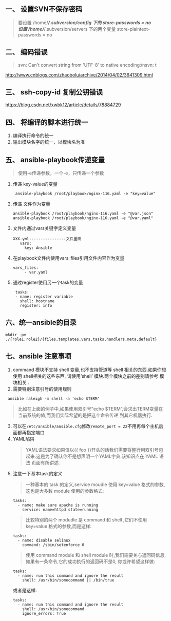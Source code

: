 ## 一、 设置SVN不保存密码
> 要设置 /home/***/.subversion/config 下的 store-passwords = no  
> 设置 /home/***/.subversion/servers 下的两个变量 store-plaintext-passwords = no

## 二、 编码错误
> svn: Can't convert string from 'UTF-8' to native encoding:\nsvn: t

http://www.cnblogs.com/zhaobolu/archive/2014/04/02/3641309.html

## 三、 ssh-copy-id 复制公钥错误
https://blog.csdn.net/xwbk12/article/details/78884729

## 四、 将编译的脚本进行统一
1. 编译执行命令的统一
2. 输出模块名字的统一，以模块名为准

## 五、 ansible-playbook传递变量
> 使用-e传递参数，一个-e，只传递一个参数
1. 传递 key-value的变量
   ```
    ansible-playbook /root/playbook/nginx-116.yaml -e "key=value"
   ```
2. 传递 文件作为变量
   ```
   ansible-playbook /root/playbook/nginx-116.yaml -e "@var.json"
   ansible-playbook /root/playbook/nginx-116.yaml -e "@var.yaml"
   ```
3. 文件内通过vars关键字定义变量
   ```
   XXX.yml----------------文件里面
      vars:
        key: Ansible
   ```
4. 在playbook文件内使用vars_files引用文件内容作为变量
   ```
   vars_files:
        - var.yaml
   ```
5. 通过register使用另一个task的变量
   ```
    tasks: 
    - name: register variable 
      shell: hostname 
      register: info
   ```
   
## 六、统一ansible的目录
   ```
   mkdir -pv ./{role1,role2}/{files,templates,vars,tasks,handlers,meta,default}
   ```

## 七、ansible 注意事项
1. command 模块不支持 shell 变量,也不支持管道等 shell 相关的东西.如果你想使用 shell相关的这些东西, 请使用’shell’ 模块.两个模块之前的差别请参考 模块相关 .
2. 需要特别注意引号的使用规则
```
 ansible raleigh -m shell -a 'echo $TERM'
```
> 比如在上面的例子中,如果使用双引号”echo $TERM”,会求出TERM变量在当前系统的值,而我们实际希望的是把这个命令传递 到其它机器执行.
3. 可以在`/etc/ansible/ansible.cfg`修改`remote_port = 22`不用再每个主机后面都再指定端口
4. YAML陷阱
   >YAML语法要求如果值以{{ foo }}开头的话我们需要将整行用双引号包起来.这是为了确认你不是想声明一个YAML字典.该知识点在 YAML 语法 页面有所讲述.
5. 注意一下基本task的定义
   > 一种基本的 task 的定义,service moudle 使用 key=value 格式的参数,这也是大多数 module 使用的参数格式:
   ```
   tasks:
     - name: make sure apache is running
       service: name=httpd state=running
   ```
   >比较特别的两个 modudle 是 command 和 shell ,它们不使用 key=value 格式的参数,而是这样:
   ```
   tasks:
     - name: disable selinux
       command: /sbin/setenforce 0
   ```
   >使用 command module 和 shell module 时,我们需要关心返回码信息,如果有一条命令,它的成功执行的返回码不是0, 你或许希望这样做:
   ```
   tasks:
     - name: run this command and ignore the result
       shell: /usr/bin/somecommand || /bin/true
   ```
   或者是这样:
   ```
   tasks:
     - name: run this command and ignore the result
       shell: /usr/bin/somecommand
       ignore_errors: True
   ```